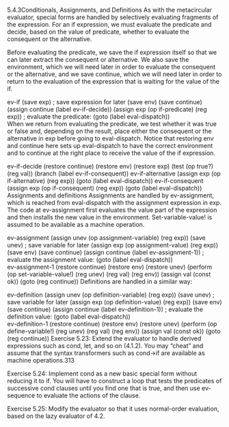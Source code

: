 5.4.3Conditionals, Assignments, and Definitions
As with the metacircular evaluator, special forms are handled by selectively evaluating fragments of the expression. For an if expression, we must evaluate the predicate and decide, based on the value of predicate, whether to evaluate the consequent or the alternative.

Before evaluating the predicate, we save the if expression itself so that we can later extract the consequent or alternative. We also save the environment, which we will need later in order to evaluate the consequent or the alternative, and we save continue, which we will need later in order to return to the evaluation of the expression that is waiting for the value of the if.

ev-if
  (save exp)   ; save expression for later
  (save env)
  (save continue)
  (assign continue (label ev-if-decide))
  (assign exp (op if-predicate) (reg exp))
  ; evaluate the predicate:
  (goto (label eval-dispatch))  
When we return from evaluating the predicate, we test whether it was true or false and, depending on the result, place either the consequent or the alternative in exp before going to eval-dispatch. Notice that restoring env and continue here sets up eval-dispatch to have the correct environment and to continue at the right place to receive the value of the if expression.

ev-if-decide
  (restore continue)
  (restore env)
  (restore exp)
  (test (op true?) (reg val))
  (branch (label ev-if-consequent))
ev-if-alternative
  (assign exp (op if-alternative) (reg exp))
  (goto (label eval-dispatch))
ev-if-consequent
  (assign exp (op if-consequent) (reg exp))
  (goto (label eval-dispatch))
Assignments and definitions
Assignments are handled by ev-assignment, which is reached from eval-dispatch with the assignment expression in exp. The code at ev-assignment first evaluates the value part of the expression and then installs the new value in the environment. Set-variable-value! is assumed to be available as a machine operation.

ev-assignment
  (assign unev 
          (op assignment-variable)
          (reg exp))
  (save unev)   ; save variable for later
  (assign exp
          (op assignment-value)
          (reg exp))
  (save env)
  (save continue)
  (assign continue
          (label ev-assignment-1))
  ; evaluate the assignment value:
  (goto (label eval-dispatch))  
ev-assignment-1
  (restore continue)
  (restore env)
  (restore unev)
  (perform (op set-variable-value!)
           (reg unev)
           (reg val)
           (reg env))
  (assign val
          (const ok))
  (goto (reg continue))
Definitions are handled in a similar way:

ev-definition
  (assign unev 
          (op definition-variable)
          (reg exp))
  (save unev)   ; save variable for later
  (assign exp 
          (op definition-value)
          (reg exp))
  (save env)
  (save continue)
  (assign continue (label ev-definition-1))
  ; evaluate the definition value:
  (goto (label eval-dispatch))  
ev-definition-1
  (restore continue)
  (restore env)
  (restore unev)
  (perform (op define-variable!)
           (reg unev)
           (reg val)
           (reg env))
  (assign val (const ok))
  (goto (reg continue))
Exercise 5.23: Extend the evaluator to handle derived expressions such as cond, let, and so on (4.1.2). You may “cheat” and assume that the syntax transformers such as cond->if are available as machine operations.313

Exercise 5.24: Implement cond as a new basic special form without reducing it to if. You will have to construct a loop that tests the predicates of successive cond clauses until you find one that is true, and then use ev-sequence to evaluate the actions of the clause.

Exercise 5.25: Modify the evaluator so that it uses normal-order evaluation, based on the lazy evaluator of 4.2.